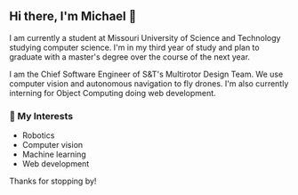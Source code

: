 ## Hi there, I'm Michael 👋

I am currently a student at Missouri University of Science and Technology studying computer science.
I'm in my third year of study and plan to graduate with a master's degree over the course of the next year.


I am the Chief Software Engineer of S&T's Multirotor Design Team. We use computer vision and autonomous navigation to fly drones. 
I'm also currently interning for Object Computing doing web development.

### 🔭 My Interests

- Robotics
- Computer vision
- Machine learning
- Web development

Thanks for stopping by!